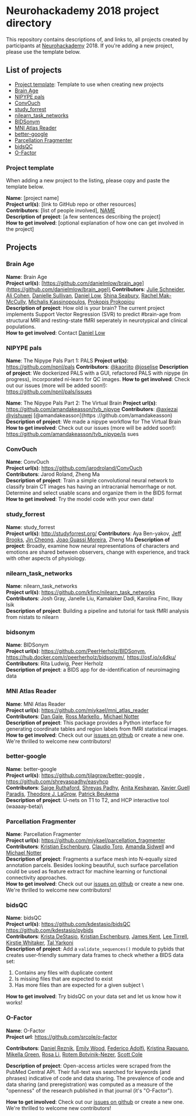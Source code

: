 # Neurohackademy 2018 project directory

This repository contains descriptions of, and links to, all projects created by participants at [Neurohackademy](http://neurohackademy.org) 2018. If you're adding a new project, please use the template below.

## List of projects
* [Project template](#project-template): Template to use when creating new projects
* [Brain Age](#brain-age)
* [NIPYPE pals](#nipype-pals)
* [ConvOuch](#convouch)
* [study_forrest](#study_forrest)
* [nilearn_task_networks](#nilearn_task_networks)
* [BIDSonym](#bidsonym)
* [MNI Atlas Reader](#mni-atlas-reader)
* [better-google](#better-google)
* [Parcellation Fragmenter](#parcellation-fragmenter)
* [bidsQC](#bidsqc)
* [O-Factor](#o-factor)


### Project template
When adding a new project to the listing, please copy and paste the template below.

**Name**: [project name]\
**Project url(s)**: [link to GitHub repo or other resources]\
**Contributors**: [list of people involved], [NAME](https://github.com/GITHUBID)\
**Description of project**: [a few sentences describing the project]\
**How to get involved**: [optional explanation of how one can get involved in the project]

## Projects

### Brain Age

**Name**: Brain Age\
**Project url(s)**: [https://github.com/danielmlow/brain_age](https://github.com/danielmlow/brain_age)\
**Contributors**: [Julie Schneider](https://github.com/juliagoolia28), [Ali Cohen](https://github.com/alioco), [Danielle Sullivan](https://github.com/drsulliv3), [Daniel Low](https://github.com/danielmlow), [Shina Seabury](https://github.com/shinaburysea), [Rachel Mak-McCully](https://github.com/rmak15), [Michalis Kassinopoulos](https://github.com/mkassinopoulos), [Prokopis Prokopiou](https://github.com/prokopis)\
**Description of project**: How old is your brain? The current project implements Support Vector Regression (SVR) to predict #brain-age from structural MRI and resting-state fMRI seperately in neurotypical and clinical populations.\
**How to get involved**: Contact [Daniel Low](https://github.com/danielmlow)

### NIPYPE pals

**Name**: The Nipype Pals Part 1: PALS
**Project url(s)**: https://github.com/npnl/pals
**Contributors**: [@kaoriito](https://github.com/kaoriito) [@joselise](https://github.com/joselise)
**Description of project**: We dockerized PALS with a GUI, refactored PALS with nipype (in progress), incorporated ni-learn for QC images.
**How to get involved**: Check out our issues (more will be added soon!): https://github.com/npnl/pals/issues

**Name**: The Nipype Pals Part 2: The Virtual Brain
**Project url(s)**: https://github.com/amandakeasson/tvb_nipype
**Contributors**: [@axiezai](https://github.com/axiezai) [@yishuwei](https://github.com/yishuwei) [@amandakeasson](https
://github.com/amandakeasson)
**Description of project**: We made a nipype workflow for The Virtual Brain
**How to get involved**: Check out our issues (more will be added soon!): https://github.com/amandakeasson/tvb_nipype/is
sues

### ConvOuch

**Name**: ConvOuch\
**Project url(s)**: https://github.com/jarodroland/ConvOuch \
**Contributors**: Jarod Roland, Zheng Ma\
**Description of project**: Train a simple convolutional neural network to classify brain CT images has having an intracranial hemorrhage or not. Determine and select usable scans and organize them in the BIDS format\
**How to get involved**: Try the model code with your own data!

### study_forrest

**Name**: study_forrest\
**Project url(s)**: http://studyforrest.org/
**Contributors**: Aya Ben-yakov, [Jeff Brooks](https://github.com/jeffreyallenbrooks), [Jin Cheong](https://github.com/jcheong0428), [Joao Guassi Moreira](https://github.com/jguassimoreira), Zheng Ma
**Description of project**: Broadly, examine how neural representations of characters and emotions are shared between observers, change with experience, and track with other aspects of physiology.

### nilearn_task_networks

**Name**: nilearn_task_networks\
**Project url(s)**: https://github.com/kfinc/nilearn_task_networks \
**Contributors**: Josh Gray, Janelle Liu, Kamalaker Dadi, Karolina Finc, Ilkay Isik\
**Description of project**: Building a pipeline and tutorial for task fMRI analysis from nistats to nilearn

### bidsonym

**Name**: BIDSonym\
**Project url(s)**: https://github.com/PeerHerholz/BIDSonym, https://hub.docker.com/r/peerherholz/bidsonym/, https://osf.io/x4dku/ \
**Contributors**: Rita Ludwig, Peer Herholz\
**Description of project**: a BIDS app for de-identification of neuroimaging data

### MNI Atlas Reader

**Name**: MNI Atlas Reader \
**Project url(s)**: https://github.com/miykael/mni_atlas_reader \
**Contributors**: [Dan Gale](https://github.com/danjgale), [Ross Markello
](https://github.com/rmarkello), [Michael Notter](https://github.com/miykael)\
**Description of project**: This package provides a Python interface for generating coordinate tables and region labels from fMRI statistical images.\
**How to get involved**: Check out our [issues on github](https://github.com/miykael/mni_atlas_reader/issues) or create a new one. We're thrilled to welcome new contributors!

### better-google

**Name**: better-google \
**Project url(s)**: https://github.com/tjlagrow/better-google , https://github.com/shreyaspadhy/easyhcp \
**Contributors**: [Saige Ruthaford](https://github.com/saigerutherford), [Shreyas Padhy](https://github.com/shreyaspadhy), [Anita Keshavan](https://github.com/amsinha9), [Xavier Guell Paradis](https://github.com/xaviergp), [Theodore J. LaGrow](https://github.com/tjlagrow), [Patrick Beukema](https://github.com/pbeukema)\
**Description of project**: U-nets on T1 to T2, and HCP interactive tool (waaaay-beta)\

### Parcellation Fragmenter

**Name**: Parcellation Fragmenter \
**Project url(s)**: https://github.com/miykael/parcellation_fragmenter \
**Contributors**: [Kristian Eschenburg](https://github.com/kristianeschenburg), [Claudio Toro](https://github.com/ctoroserey), [Amanda Sidwell](https://github.com/asidwell) and [Michael Notter](https://github.com/miykael)\
**Description of project**: Fragments a surface mesh into N-equally sized annotation parcels. Besides looking beautiful, such surface parcellation could be used as feature extract for machine learning or functional connectivity approaches.\
**How to get involved**: Check out our [issues on github](https://github.com/miykael/parcellation_fragmenter/issues) or create a new one. We're thrilled to welcome new contributors!

### bidsQC

**Name**: bidsQC\
**Project url(s)**: https://github.com/kdestasio/bidsQC \
https://github.com/kdestasio/pybids \
**Contributors**: 
[Krista DeStasio](https://github.com/kdestasio), [Kristian Eschenburg](https://github.com/kristianeschenburg), [James Kent](https://github.com/jdkent), [Lee Tirrell](https://github.com/ltirrell), [Kirstie Whitaker](https://github.com/KirstieJane), [Tal Yarkoni](https://github.com/tyarkoni) \
**Description of project**: Add a `validate_sequences()` module to pybids that creates user-friendly summary data frames to check whether a BIDS data set:  
1. Contains any files with duplicate content
2. Is missing files that are expected to exist
3. Has more files than are expected for a given subject \

**How to get involved**: Try bidsQC on your data set and let us know how it works!

### O-Factor

**Name**: O-Factor\
**Project url**: https://github.com/srcole/o-factor

**Contributors**: 
[Daniel Reznik](https://github.com/reznida), [Emily Wood](https://github.com/emilytwood), [Federico Adolfi](https://github.com/fedeadolfi), [Kristina Rapuano](https://github.com/kristinarapuano), [Mikella Green](https://github.com/mikellagreen), [Rosa Li](https://github.com/rosali920), [Rotem Botvinik-Nezer](https://github.com/rotemb9), [Scott Cole](https://github.com/srcole)

**Description of project**: Open-access articles were scraped from the PubMed Central API. Their full-text was searched for keywords (and phrases) indicative of code and data sharing. The prevalence of code and data sharing (and preregistration) was computed as a measure of the "openness" of the research published in that journal (it's "O-Factor").

**How to get involved**: Check out our [issues on github](https://github.com/srcole/o-factor/issues) or create a new one. We're thrilled to welcome new contributors!
